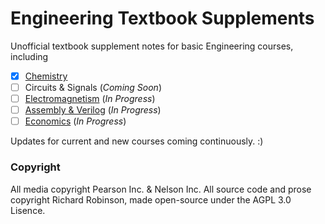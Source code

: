 # Engineering Textbook Supplements



Unofficial textbook supplement notes for basic Engineering courses, including
 - [x] [Chemistry](https://github.com/richardrobinson0924/textbook-supplements/raw/master/Chemistry/main2.pdf)
 - [ ] Circuits & Signals (*Coming Soon*)
 - [ ] [Electromagnetism](https://github.com/richardrobinson0924/textbook-supplements/raw/master/Electromagnetism/main.pdf) (*In Progress*)
 - [ ] [Assembly & Verilog](https://github.com/richardrobinson0924/textbook-supplements/raw/master/Assembly/main.pdf)  (*In Progress*)
 - [ ] [Economics](https://github.com/richardrobinson0924/textbook-supplements/raw/master/Economics/main.pdf) (*In Progress*)

 Updates for current and new courses coming continuously. :)
 
 ### Copyright

All media copyright Pearson Inc. & Nelson Inc. All source code and prose copyright Richard Robinson, made open-source under the AGPL 3.0 Lisence.
